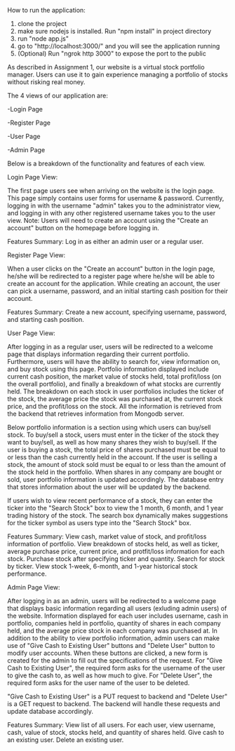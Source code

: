 How to run the application:
1. clone the project
2. make sure nodejs is installed. Run "npm install" in project directory
3. run "node app.js"
4. go to "http://localhost:3000/" and you will see the application running
5. (Optional) Run "ngrok http 3000" to expose the port to the public


As described in Assignment 1, our website is a virtual stock portfolio manager. Users can use it to gain experience managing a portfolio of stocks without risking real money.

The 4 views of our application are:

-Login Page

-Register Page

-User Page

-Admin Page

Below is a breakdown of the functionality and features of each view.


Login Page View:

The first page users see when arriving on the website is the login page. This page simply contains user forms for username & password. Currently, logging in with the username "admin" takes you to the administrator view, and logging in with any other registered username takes you to the user view. Note: Users will need to create an account using the "Create an account" button on the homepage before logging in.

Features Summary: Log in as either an admin user or a regular user.


Register Page View:

When a user clicks on the "Create an account" button in the login page, he/she will be redirected to a register page where he/she will be able to create an account for the application. While creating an account, the user can pick a username, password, and an initial starting cash position for their account.

Features Summary: Create a new account, specifying username, password, and starting cash position.


User Page View:

After logging in as a regular user, users will be redirected to a welcome page that displays information regarding their current portfolio. Furthermore, users will have the ability to search for, view information on, and buy stock using this page. Portfolio information displayed include current cash position, the market value of stocks held, total profit/loss (on the overall portfolio), and finally a breakdown of what stocks are currently held. The breakdown on each stock in user portfolios includes the ticker of the stock, the average price the stock was purchased at, the current stock price, and the profit/loss on the stock. All the information is retrieved from the backend that retrieves information from Mongodb server.

Below portfolio information is a section using which users can buy/sell stock. To buy/sell a stock, users must enter in the ticker of the stock they want to buy/sell, as well as how many shares they wish to buy/sell. If the user is buying a stock, the total price of shares purchased must be equal to or less than the cash currently held in the account. If the user is selling a stock, the amount of stock sold must be equal to or less than the amount of the stock held in the portfolio. When shares in any company are bought or sold, user portfolio information is updated accordingly. The database entry that stores information about the user will be updated by the backend.

If users wish to view recent performance of a stock, they can enter the ticker into the "Search Stock" box to view the 1 month, 6 month, and 1 year trading history of the stock. The search box dynamically makes suggestions for the ticker symbol as users type into the "Search Stock" box. 

Features Summary: View cash, market value of stock, and profit/loss information of portfolio. View breakdown of stocks held, as well as ticker, average purchase price, current price, and protfit/loss information for each stock. Purchase stock after specifying ticker and quantity. Search for stock by ticker. View stock 1-week, 6-month, and 1-year historical stock performance.


Admin Page View:

After logging in as an admin, users will be redirected to a welcome page that displays basic information regarding all users (exluding admin users) of the website. Information displayed for each user includes username, cash in portfolio, companies held in portfolio, quantity of shares in each company held, and the average price stock in each company was purchased at. In addition to the ability to view portfolio information, admin users can make use of "Give Cash to Existing User" buttons and "Delete User" button to modify user accounts. When these buttons are clicked, a new form is created for the admin to fill out the specifications of the request. For "Give Cash to Existing User", the required form asks for the username of the user to give the cash to, as well as how much to give. For "Delete User", the required form asks for the user name of the user to be deleted.

"Give Cash to Existing User" is a PUT request to backend and "Delete User" is a GET request to backend. The backend will handle these requests and update database accordingly.

Features Summary: View list of all users. For each user, view username, cash, value of stock, stocks held, and quantity of shares held.  Give cash to an existing user. Delete an existing user.
